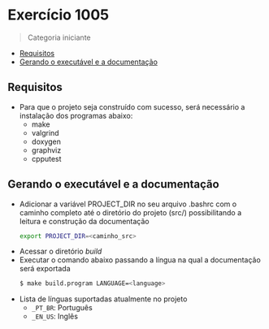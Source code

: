 # Exercício 1005

> Categoria iniciante

- [Requisitos](#requisitos)
- [Gerando o executável e a documentação](#executavel)

## <span id='requisitos'>Requisitos</span>

- Para que o projeto seja construído com sucesso, será necessário
  a instalação dos programas abaixo:
    - make
    - valgrind
    - doxygen
    - graphviz
    - cpputest

## <span id='executavel'>Gerando o executável e a documentação</span>

- Adicionar a variável PROJECT_DIR no seu arquivo .bashrc com o
  caminho completo até o diretório do projeto (src/) possibilitando
  a leitura e construção da documentação
    ``` sh
    export PROJECT_DIR=<caminho_src>
    ```
- Acessar o diretório _build_
- Executar o comando abaixo passando a língua na qual a documentação será exportada
    ``` sh
    $ make build.program LANGUAGE=<language>
    ```
- Lista de línguas suportadas atualmente no projeto
    - `_PT_BR`: Português
    - `_EN_US`: Inglês

